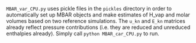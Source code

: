 `MBAR_var_CPU.py` uses pickle files in the `pickles` directory in order to automatically set up MBAR objects and make estimates of H_vap and molar volumes based on two reference simulations. The `u_kn` and `E_kn` matrices already reflect pressure contributions (i.e. they are reduced and unreduced enthalpies already). Simply call `python MBAR_car_CPU.py` to run. 
